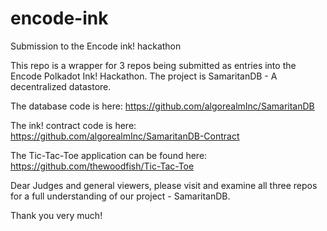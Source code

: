 # encode-ink
Submission to the Encode ink! hackathon

This repo is a wrapper for 3 repos being submitted as entries into the Encode Polkadot Ink! Hackathon. 
The project is SamaritanDB - A decentralized datastore.

The database code is here:
https://github.com/algorealmInc/SamaritanDB

The ink! contract code is here:
https://github.com/algorealmInc/SamaritanDB-Contract

The Tic-Tac-Toe application can be found here:
https://github.com/thewoodfish/Tic-Tac-Toe

Dear Judges and general viewers, please visit and examine all three repos for a full understanding of our project - SamaritanDB.

Thank you very much!
